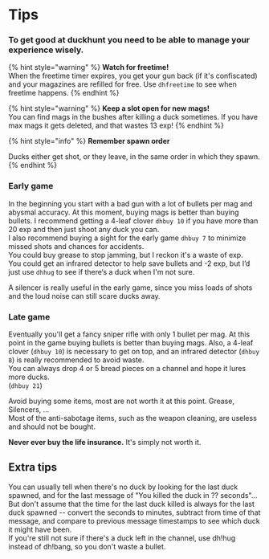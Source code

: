 # Tips

### **To get good at duckhunt you need to be able to manage your experience wisely.**

{% hint style="warning" %}
**Watch for freetime!**   
When the freetime timer expires, you get your gun back \(if it's confiscated\) and your magazines are refilled for free. Use `dhfreetime`  to see when freetime happens.
{% endhint %}

{% hint style="warning" %}
**Keep a slot open for new mags!**  
You can find mags in the bushes after killing a duck sometimes.  If you have max mags it gets deleted, and that wastes 13 exp!
{% endhint %}

{% hint style="info" %}
**Remember spawn order**

Ducks either get shot, or they leave, in the same order in which they spawn.
{% endhint %}

### **Early game**

In the beginning you start with a bad gun with a lot of bullets per mag and abysmal accuracy. At this moment, buying mags is better than buying bullets. I recommend getting a 4-leaf clover `dhbuy 10` if you have more than 20 exp and then just shoot any duck you can.   
I also recommend buying a sight for the early game `dhbuy 7` to minimize missed shots and chances for accidents.  
You could buy grease to stop jamming, but I reckon it's a waste of exp.  
You could get an infrared detector to help save bullets and -2 exp, but I’d just use `dhhug` to see if there‘s a duck when I'm not sure.

A silencer is really useful in the early game, since you miss loads of shots and the loud noise can still scare ducks away.

### **Late game**

Eventually you'll get a fancy sniper rifle with only 1 bullet per mag. At this point in the game buying bullets is better than buying mags. Also, a 4-leaf clover \(`dhbuy 10`\) is necessary to get on top, and an infrared detector \(`dhbuy 8`\) is really recommended to avoid waste.   
You can always drop 4 or 5 bread pieces on a channel and hope it lures more ducks.   
\(`dhbuy 21`\)

Avoid buying some items, most are not worth it at this point. Grease, Silencers, ...  
Most of the anti-sabotage items, such as the weapon cleaning, are useless and should not be bought.

**Never ever buy the life insurance.** It's simply not worth it.

## Extra tips

You can usually tell when there's no duck by looking for the last duck spawned, and for the last message of "You killed the duck in ?? seconds"... But don't assume that the time for the last duck killed is always for the last duck spawned -- convert the seconds to minutes, subtract from time of that message, and compare to previous message timestamps to see which duck it might have been.  
 If you're still not sure if there's a duck left in the channel, use dh!hug instead of dh!bang, so you don't waste a bullet.

